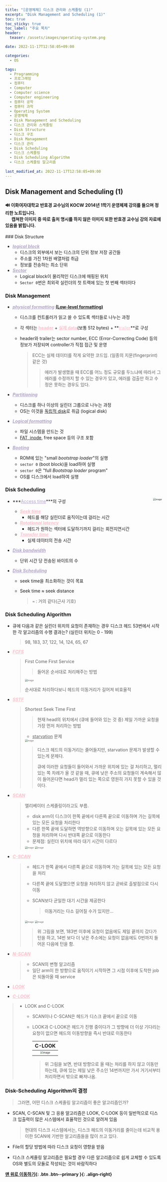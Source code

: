 ```yaml
---
title: "[운영체제] 디스크 관리와 스케줄링 (1)"
excerpt: "Disk Management and Scheduling (1)"
toc: true
toc_sticky: true
toc_label: "주요 목차"
header:
  teaser: /assets/images/operating-system.png

date: 2022-11-17T12:58:05+09:00

categories:
  - OS

tags:
  - Programming
  - 프로그래밍
  - 컴퓨터
  - Computer
  - Computer science
  - Computer engineering
  - 컴퓨터 공학
  - 컴퓨터 과학
  - Operating System
  - 운영체제
  - Disk Management and Scheduling
  - 디스크 관리와 스케줄링
  - Disk Structure
  - 디스크 구조
  - Disk Management
  - 디스크 관리
  - Disk Scheduling
  - 디스크 스케줄링
  - Disk Scheduling Algorithm
  - 디스크 스케줄링 알고리즘
 
last_modified_at: 2022-11-17T12:58:05+09:00
---
```


## Disk Management and Scheduling (1)

<div class="notice">
    <h4>
        🔊 이화여자대학교 반효경 교수님의 KOCW 2014년 1학기 운영체제 강의를 들으며 정리한 노트입니다.<br>&nbsp;&nbsp;&nbsp;&nbsp;&nbsp;&nbsp;캡쳐한 이미지 중 따로 출처 명시를 하지 않은 이미지 또한 반효경 교수님 강의 자료에 있음을 밝힙니다. 
    </h4>
</div>
### Disk Structure

- ***<span style='color: #b1a5c8'><u>logical block</u></span>***
  - 디스크의 외부에서 보는 디스크의 단위 정보 저장 공간들
  - 주소를 가진 1차원 배열처럼 취급
  - 정보를 전송하는 최소 단위
- ***<span style='color: #b1a5c8'><u>Sector</u></span>***
  - Logical block이 물리적인 디스크에 매핑된 위치
  - `Sector 0`번은 최외곽 실린더의 첫 트랙에 있는 첫 번째 섹터이다

### Disk Management

- ***<span style='color: #b1a5c8'><u>physical formatting</u></span>*** **<u>(Low-level formatting)</u>**

  - 디스크를 컨트롤러가 읽고 쓸 수 있도록 섹터들로 나누는 과정

  - 각 섹터는 **<span style='color: pink'><u>header</u></span>** +  **<span style='color: pink'><u>실제 data</u></span>**(보통 512 bytes) + **<span style='color: pink'><u>trailer</u></span>**로 구성

  - header와 trailer는 sector number, ECC (Error-Correcting Code) 등의 정보가 저장되며 controller가 직접 접근 및 운영

    > ECC는 실제 데이터를 작게 요약한 코드임. (일종의 지문(fingerprint) 같은 것)
    >
    > > 에러가 발생했을 때 ECC를 어느 정도 규모를 두느냐에 따라서 그 에러를 수정까지 할 수 있는 경우가 있고, 에러를 검출만 하고 수정은 못하는 경우도 있다.

- ***<span style='color: #b1a5c8'><u>Partitioning</u></span>***

  - 디스크를 하나 이상의 실린더 그룹으로 나누는 과정
  - OS는 이것을 <u>독립적 disk</u>로 취급 (logical disk)

- ***<span style='color: #b1a5c8'><u>Logical formatting</u></span>***

  - 파일 시스템을 만드는 것
  - <u>FAT, inode</u>, free space 등의 구조 포함

- ***<span style='color: #b1a5c8'><u>Booting</u></span>***

  - ROM에 있는 "small *bootstrap loader*"의 실행
  - `sector 0` (boot block)을 load하여 실행
  - `sector 0`은 "full *Bootstrap loader* program"
  - OS를 디스크에서 load하여 실행

### Disk Scheduling

<img src="https://user-images.githubusercontent.com/78403443/202343430-439e4971-f660-42d7-b956-99fdbfd5894b.png" alt="image" style="zoom:50%;" align="right"/>

- ***<span style='color: #b1a5c8'><u>Access time</u></span>***의 구성

  - ***<span style='color: pink'><u>Seek time</u></span>***
    - 헤드를 해당 실린더로 움직이는데 걸리는 시간
  - ***<span style='color: pink'><u>Rotational latency</u></span>***
    - 헤드가 원하는 섹터에 도달하기까지 걸리는 회전지연시간
  - ***<span style='color: pink'><u>Transfer time</u></span>***
    - 실제 데이터의 전송 시간

- ***<span style='color: #b1a5c8'><u>Disk bandwidth</u></span>***

  - 단위 시간 당 전송된 바이트의 수

- ***<span style='color: #b1a5c8'><u>Disk Scheduling</u></span>***

  - seek time을 최소화하는 것이 목표

  - Seek time ≈ seek distance

    > `≈` : 거의 같다(근사 기호)

### Disk Scheduling Algorithm

- 큐에 다음과 같은 실린더 위치의 요청이 존재하는 경우 디스크 헤드 53번에서 시작한 각 알고리즘의 수행 결과는? (실린더 위치는 0 - 199)

  > 98, 183, 37, 122, 14, 124, 65, 67

- ***<span style='color: pink'><u>FCFS</u></span>***

  > First Come First Service
  >
  > > 들어온 순서대로 처리해주는 방법
  >
  > <img src="https://user-images.githubusercontent.com/78403443/202346350-dc8165ba-852d-4775-a506-d8d7feb8a581.png" alt="image" style="zoom:50%;" />
  >
  > 순서대로 처리하다보니 헤드의 이동거리가 길어져 비효율적

- ***<span style='color: pink'><u>SSTF</u></span>***

  > Shortest Seek Time First
  >
  > > 현재 head의 위치에서 (큐에 들어와 있는 것 중) 제일 가까운 요청을 가장 먼저 처리하는 방법
  >
  > - <u>starvation</u> 문제
  >
  > <img src="https://user-images.githubusercontent.com/78403443/202346670-46c2740f-46bb-4dfd-94db-154bbaf7cfd3.png" alt="image" style="zoom:50%;" />
  >
  > > 디스크 헤드의 이동거리는 줄어들지만, starvation 문제가 발생할 수 있는게 문제다.
  > >
  > > 큐에 이러한 요청들이 들어와서 가까운 위치에 있는 걸 처리하고, 멀리있는 쪽 차례가 올 것 같을 때, 큐에 낮은 주소의 요청들이 계속해서 많이 들어온다면 head가 멀리 있는 쪽으로 영원히 가지 못할 수 있을 것이다.

- ***<span style='color: pink'><u>SCAN</u></span>***

  > 엘리베이터 스케줄링이라고도 부름.
  >
  > - disk arm이 디스크이 한쪽 끝에서 다른쪽 끝으로 이동하며 가는 길목에 있는 모든 요청을 처리한다
  > - 다른 한쪽 끝에 도달하면 역방향으로 이동하며 오는 길목에 있는 모든 요청을 처리하며 다시 반대쪽 끝으로 이동한다
  > - 문제점: 실린더 위치에 따라 대기 시간이 다르다
  >
  > <img src="https://user-images.githubusercontent.com/78403443/202347438-d53d373b-5dcd-4b91-ae49-308611338de5.png" alt="image" style="zoom:50%;" />
  >
  > <img src="https://user-images.githubusercontent.com/78403443/202350092-ddb80f3d-0b09-4e51-8f72-fa11ed2f58f2.png" alt="image" style="zoom:50%;" />

- ***<span style='color: pink'><u>C-SCAN</u></span>***

  > - 헤드가 한쪽 끝에서 다른쪽 끝으로 이동하며 가는 길목에 있는 모든 요청을 처리
  >
  > - 다른쪽 끝에 도달했으면 요청을 처리하지 않고 곧바로 출발점으로 다시 이동
  >
  > - SCAN보다 균일한 대기 시간을 제공한다
  >
  >   > 이동거리는 다소 길어질 수가 있지만...
  >
  > <img src="https://user-images.githubusercontent.com/78403443/202348106-0048f88e-25ef-481e-8c1a-0e31c253f912.png" alt="image" style="zoom:50%;" />
  >
  > <img src="https://user-images.githubusercontent.com/78403443/202348344-07f013d5-0a96-4c8d-b250-9d00038835c6.png" alt="image" style="zoom:50%;" />
  >
  > > 위 그림을 보면, 183번 이후에 요청이 없음에도 제일 끝까지 갔다가 턴을 하고, 14번 보다 더 낮은 주소에는 요청이 없음에도 0번까지 들어온 다음에 턴을 함.

- ***<span style='color: pink'><u>N-SCAN</u></span>***

  > - SCAN의 변형 알고리즘
  > - 일단 arm이 한 방향으로 움직이기 시작하면 그 시점 이후에 도착한 job은 되돌아올 때 service

- ***<span style='color: pink'><u>LOOK</u></span>***

- ***<span style='color: pink'><u>C-LOOK</u></span>***

> - LOOK and C-LOOK
>
>   - SCAN이나 C-SCAN은 헤드가 디스크 끝에서 끝으로 이동
>
>   - LOOK과 C-LOOK은 헤드가 진행 중이다가 그 방향에 더 이상 기다리는 요청이 없으면 헤드의 이동방향을 즉시 반대로 이동한다
>
>     |                            C-LOOK                            |
>     | :----------------------------------------------------------: |
>     | <img src="https://user-images.githubusercontent.com/78403443/202348904-f4957b55-e378-4aab-8871-691af38555e3.png" alt="image" style="zoom:50%;" /> |
>
>     > 위 그림을 보면, 반대 방향으로 올 때는 처리를 하지 않고 이동만 하는데, 큐에 있는 제일 낮은 주소인 14번까지만 가서 거기서부터 처리하면서 밖으로 빠져나옴.

### Disk-Scheduling Algorithm의 결정

> 그러면, 어떤 디스크 스케줄링 알고리즘이 좋은 알고리즘인가?

- SCAN, C-SCAN 및 그 응용 알고리즘은 LOOK, C-LOOK 등이 일반적으로 디스크 입출력이 많은 시스템에서 효율적인 것으로 알려져 있음

  > 현대의 디스크 시스템에서는, 디스크 헤드의 이동거리를 줄이는데 비교적 용이한 SCAN에 기반한 알고리즘들을 많이 쓰고 있다.

- File의 할당 방법에 따라 디스크 요청이 영향을 받음

- 디스크 스케줄링 알고리즘은 필요할 경우 다른 알고리즘으로 쉽게 교체할 수 있도록 OS와 별도의 모듈로 작성되는 것이 바람직하다

**[맨 위로 이동하기](#){: .btn .btn--primary }{: .align-right}**